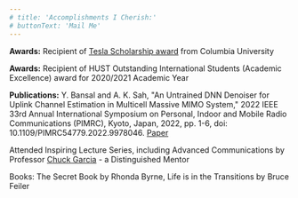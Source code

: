 ```yaml
---
# title: 'Accomplishments I Cherish:'
# buttonText: 'Mail Me'
---
```


**Awards:** Recipient of [Tesla Scholarship award](https://www.ee.columbia.edu/nikola-tesla-electrical-engineering-scholar-program) from Columbia University

**Awards:** Recipient of HUST Outstanding International Students (Academic Excellence) award for 2020/2021 Academic Year

**Publications:** Y. Bansal and A. K. Sah, "An Untrained DNN Denoiser for Uplink Channel Estimation in Multicell Massive MIMO System," 2022 IEEE 33rd Annual International Symposium on Personal, Indoor and Mobile Radio Communications (PIMRC), Kyoto, Japan, 2022, pp. 1-6, doi: 10.1109/PIMRC54779.2022.9978046. [Paper](https://ieeexplore.ieee.org/document/9978046)

Attended Inspiring Lecture Series, including Advanced Communications by Professor [Chuck Garcia](https://chuckgarcia.com/) - a Distinguished Mentor

Books: The Secret Book by Rhonda Byrne, Life is in the Transitions by Bruce Feiler 



